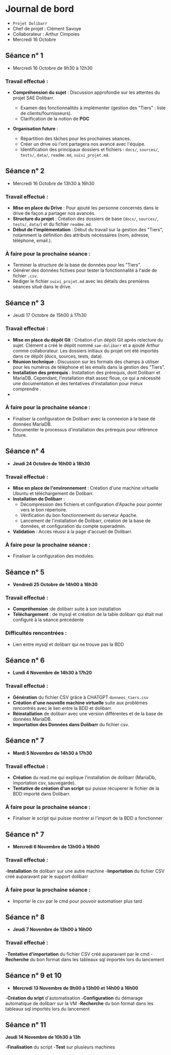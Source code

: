 ﻿
# Journal de bord

-   `Projet Dolibarr`
-  Chef de projet : Clément Savoye 
-  Collaborateur : Arthur Cimpoies
-   Mercredi 16 Octobre

## Séance n° 1
-   Mercredi 16 Octobre de 9h30 à 12h30
 ### Travail effectué :
-   **Compréhension du sujet** : Discussion approfondie sur les attentes du projet SAE Dolibarr.
    -   Examen des fonctionnalités à implémenter (gestion des "Tiers" : liste de clients/fournisseurs).
    -   Clarification de la notion de **POC** 
   
-   **Organisation future** :
    -   Répartition des tâches pour les prochaines séances.
    -   Créer un drive où l'ont partagera nos avancé avec l'équipe.
    -   Identification des principaux dossiers et fichiers : `docs/`, `sources/`, `tests/`, `data/`, `readme.md`, `suivi_projet.md`.


## Séance n° 2
-   Mercredi 16 Octobre de 13h30 à 16h30
### Travail effectué :

-   **Mise en place du Drive** : Pour ajouté les personne concernés dans le drive de façon a partager nos avancés.
-   **Structure du projet** : Création des dossiers de base (`docs/`, `sources/`, `tests/`, `data/`) et du fichier `readme.md`.
-   **Début de l'implémentation** : Début du travail sur la gestion des "Tiers", notamment la définition des attributs nécessaires (nom, adresse, téléphone, email.).

### À faire pour la prochaine séance :

-   Terminer la structure de la base de données pour les "Tiers".
-   Générer des données fictives pour tester la fonctionnalité à l'aide de fichier `.csv`.
-   Rédiger le fichier `suivi_projet.md` avec les détails des premières séances situé dans le drive.


## Séance n° 3

-   Jeudi 17 Octobre de 15h00 à 17h30
### Travail effectué :

- **Mise en place du dépôt Git** : Création d’un dépôt Git après relecture du sujet. Clément a créé le dépôt nommé `sae-dolibarr` et a ajouté Arthur comme collaborateur. Les dossiers initiaux du projet ont été importés dans ce dépôt (docs, sources, tests, data).
-   **Réunion technique** : Discussion sur les formats des champs à utiliser pour les numéros de téléphone et les emails dans la gestion des "Tiers".
-   **Installation des prérequis** : Installation des prérequis, dont Dolibarr et MariaDB. Cependant, l’installation était assez floue, ce qui a nécessité une documentation et des tentatives d'installation pour mieux comprendre .
- 
### À faire pour la prochaine séance :

-   Finaliser la configuration de Dolibarr avec la connexion à la base de données MariaDB.
-   Documenter le processus d'installation des prérequis pour référence future.

## Séance n° 4

- **Jeudi 24 Octobre de 16h00 à 18h30**

### Travail effectué :
- **Mise en place de l'environnement** : Création d'une machine virtuelle Ubuntu et téléchargement de Dolibarr.
- **Installation de Dolibarr** :
  - Décompression des fichiers et configuration d'Apache pour pointer vers le bon répertoire.
  - Vérification du bon fonctionnement du serveur Apache.
  - Lancement de l'installation de Dolibarr, création de la base de données, et configuration du compte superadmin.
- **Validation** : Accès réussi à la page d'accueil de Dolibarr.

### À faire pour la prochaine séance :
- Finaliser la configuration des modules.

## Séance n° 5

- **Vendredi 25 Octobre de 14h00 à 16h30**

### Travail effectué :
- **Compréhension** :de dolibarr suite à son installation
- **Téléchargement** : de mysql et création de la table dolibarr qui était mal configuré à la séance précédente


### Difficultés rencontrées :
- Lien entre mysql et dolibarr qui ne trouve pas la BDD


## Séance n° 6

- **Lundi 4 Novembre de 14h30 à 17h20**

### Travail effectué :
- **Génération** du fichier CSV grâce à CHATGPT `donnees_tiers.csv`
- **Création d'une nouvelle machine virtuelle** suite aux problèmes rencontrés avec le lien entre la BDD et dolibarr.
- **Réinstallation** de dolibarr avec une version différentes et de la base de données MariaDB.
- **Importation des Données dans Dolibarr** du fichier csv.

## Séance n° 7

- **Mardi 5 Novembre de 14h30 à 17h30**

### Travail effectué :
- **Création** du read.me qui explique l'installation de dolibarr (MariaDb, importation csv, sauvegarde).
- **Tentative de création d'un script**  qui puisse récuperer le fichier de la BDD importé dans Dolibarr.

### À faire pour la prochaine séance :
- Finaliser le script qui puisse montrer si l'import de la BDD a fonctionner

## Séance n° 7

- **Mercredi 6 Novembre de 13h00 à 16h00**

### Travail effectué :
-**Installation** de dolibarr sur une autre machine
-**Importation** du fichier CSV créé auparavant par le support dolibarr

### À faire pour la prochaine séance :
- Importer le csv par le cmd pour pouvoir automatiser plus tard

## Séance n° 8

- **Jeudi 7 Novembre de 13h00 à 16h00**

### Travail effectué :

-**Tentative d'importation** du fichier CSV créé auparavant par le cmd
-**Recherche** du bon format dans les tableaux sql importés lors du lancement

## Séance n° 9 et 10

- **Mercredi 13 Novembre de 9h00 à 13h00 et 14h00 à 16h00**

-**Création du sript** d'automatisation 
-**Configuration** du démarage automatique de dolibarr sur la VM
-**Recherche** du bon format dans les tableaux sql importés lors du lancement

## Séance n° 11

**Jeudi 14 Novembre de 10h30 à 13h**

-**Finalisation** du script
-**Test** sur plusieurs machines


